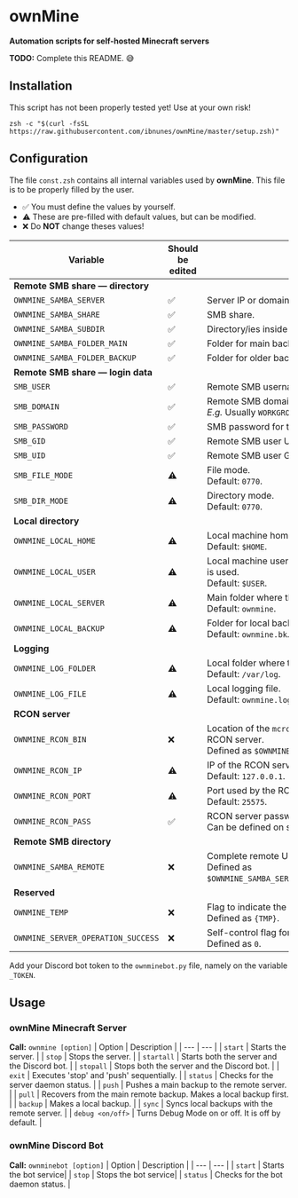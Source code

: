 # ownMine

**Automation scripts for self-hosted Minecraft servers**

**TODO:** Complete this README. 😅


## Installation

This script has not been properly tested yet! Use at your own risk!

```
zsh -c "$(curl -fsSL https://raw.githubusercontent.com/ibnunes/ownMine/master/setup.zsh)"
```


## Configuration

The file `const.zsh` contains all internal variables used by **ownMine**. This file is to be properly filled by the user.

* ✅ You must define the values by yourself.
* ⚠️ These are pre-filled with default values, but can be modified.
* ❌ Do **NOT** change theses values!

| Variable | Should be edited | Description |
| --- | --- | --- |
| **Remote SMB share &mdash; directory** |
| `OWNMINE_SAMBA_SERVER`             | ✅ | Server IP or domain. |
| `OWNMINE_SAMBA_SHARE`              | ✅ | SMB share. |
| `OWNMINE_SAMBA_SUBDIR`             | ✅ | Directory/ies inside SMB share. |
| `OWNMINE_SAMBA_FOLDER_MAIN`        | ✅ | Folder for main backup. Used by `push` option. |
| `OWNMINE_SAMBA_FOLDER_BACKUP`      | ✅ | Folder for older backups. Used by `sync` option. |
| **Remote SMB share &mdash; login data** |
| `SMB_USER`                         | ✅ | Remote SMB username. |
| `SMB_DOMAIN`                       | ✅ | Remote SMB domain. <br> *E.g.* Usually `WORKGROUP` for Windows networks. |
| `SMB_PASSWORD`                     | ✅ | SMB password for the username defined in `SMB_USER`. |
| `SMB_GID`                          | ✅ | Remote SMB user UID. |
| `SMB_UID`                          | ✅ | Remote SMB user GID. |
| `SMB_FILE_MODE`                    | ⚠️ | File mode. <br> Default: `0770`. |
| `SMB_DIR_MODE`                     | ⚠️ | Directory mode. <br> Default: `0770`. |
| **Local directory** |
| `OWNMINE_LOCAL_HOME`               | ⚠️ | Local machine home folder for current user. <br> Default: `$HOME`. |
| `OWNMINE_LOCAL_USER`               | ⚠️ | Local machine username. Used to fix ownership when the option `pull` is used.  <br> Default: `$USER`. |
| `OWNMINE_LOCAL_SERVER`             | ⚠️ | Main folder where the server will run from. <br> Default: `ownmine`. |
| `OWNMINE_LOCAL_BACKUP`             | ⚠️ | Folder for local backups. Used by `sync` and `backup` options. <br> Default: `ownmine.bk`. |
| **Logging** |
| `OWNMINE_LOG_FOLDER`               | ⚠️ | Local folder where the logfiles are located. <br> Default: `/var/log`. |
| `OWNMINE_LOG_FILE`                 | ⚠️ | Local logging file. <br> Default: `ownmine.log`. |
| **RCON server** |
| `OWNMINE_RCON_BIN`                 | ❌ | Location of the `mcrcon` tool binary. Used to send commands to the RCON server. <br> Defined as `$OWNMINE_LOCAL_HOME/tools/mcrcon/mcrcon`. |
| `OWNMINE_RCON_IP`                  | ⚠️ | IP of the RCON server. <br> Default: `127.0.0.1`. |
| `OWNMINE_RCON_PORT`                | ⚠️ | Port used by the RCON server. <br> Default: `25575`. |
| `OWNMINE_RCON_PASS`                | ✅ | RCON server password. <br> Can be defined on setup. |
| **Remote SMB directory** |
| `OWNMINE_SAMBA_REMOTE`             | ❌ | Complete remote URL to the SMB directory. <br> Defined as `$OWNMINE_SAMBA_SERVER/$OWNMINE_SAMBA_SHARE/$OWNMINE_SAMBA_SUBDIR`. |
| **Reserved** |
| `OWNMINE_TEMP`                     | ❌ | Flag to indicate the usage of local temporary folders. <br> Defined as `{TMP}`. |
| `OWNMINE_SERVER_OPERATION_SUCCESS` | ❌ | Self-control flag for operations success. <br> Defined as `0`. |


Add your Discord bot token to the `ownminebot.py` file, namely on the variable `_TOKEN`.


## Usage

### ownMine Minecraft Server

**Call:** `ownmine [option]`
| Option | Description |
| --- | --- |
| `start`          | Starts the server. |
| `stop`           | Stops the server. |
| `startall`       | Starts both the server and the Discord bot. |
| `stopall`        | Stops both the server and the Discord bot. |
| `exit`           | Executes 'stop' and 'push' sequentially. |
| `status`         | Checks for the server daemon status. |
| `push`           | Pushes a main backup to the remote server. |
| `pull`           | Recovers from the main remote backup. Makes a local backup first. |
| `backup`         | Makes a local backup. |
| `sync`           | Syncs local backups with the remote server. |
| `debug <on/off>` | Turns Debug Mode on or off. It is off by default. |


### ownMine Discord Bot

**Call:** `ownminebot [option]`
| Option | Description |
| --- | --- |
| `start`  | Starts the bot service|
| `stop`   | Stops the bot service|
| `status` | Checks for the bot daemon status. |
